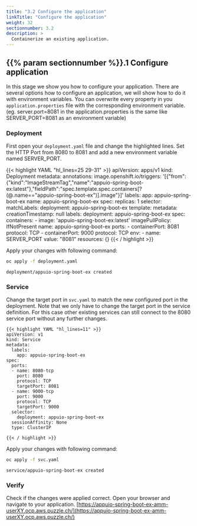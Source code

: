 ```yaml
---
title: "3.2 Configure the application"
linkTitle: "Configure the application"
weight: 32
sectionnumber: 3.2
description: >
  Containerize an existing application.
---
```


## {{% param sectionnumber %}}.1 Configure application


In this stage we show you how to configure your application. There are several options how to configure an application, we will show how to do it with environment variables. You can overwrite every property in you `application.properties` file with the corresponding environment variable. (eg. server.port=8081 in the application.properties is the same like SERVER_PORT=8081 as an environment variable)


### Deployment

First open your `deployment.yaml` file and change the highlighted lines. Set the HTTP Port from 8080 to 8081 and add a new environment variable named SERVER_PORT.

{{< highlight YAML "hl_lines=25 29-31" >}}
apiVersion: apps/v1
kind: Deployment
metadata:
  annotations:
    image.openshift.io/triggers: '[{"from":{"kind":"ImageStreamTag","name":"appuio-spring-boot-ex:latest"},"fieldPath":"spec.template.spec.containers[?(@.name==\"appuio-spring-boot-ex\")].image"}]'
  labels:
    app: appuio-spring-boot-ex
  name: appuio-spring-boot-ex
spec:
  replicas: 1
  selector:
    matchLabels:
      deployment: appuio-spring-boot-ex
  template:
    metadata:
      creationTimestamp: null
      labels:
        deployment: appuio-spring-boot-ex
    spec:
      containers:
      - image: 'appuio-spring-boot-ex:latest'
        imagePullPolicy: IfNotPresent
        name: appuio-spring-boot-ex
        ports:
        - containerPort: 8081
          protocol: TCP
        - containerPort: 9000
          protocol: TCP
        env:
        - name: SERVER_PORT
          value: "8081"
        resources: {}
{{< / highlight >}}

Apply your changes with following command:

```BASH
oc apply -f deployment.yaml
```

```
deployment/appuio-spring-boot-ex created
```


### Service

Change the target port in `svc.yaml` to match the new configured port in the deployment. Note that we only have to change the target port in the service definition. For this case other existing services can still connect to the 8080 service port without any further changes.

```
{{< highlight YAML "hl_lines=11" >}}
apiVersion: v1
kind: Service
metadata:
  labels:
    app: appuio-spring-boot-ex
spec:
  ports:
  - name: 8080-tcp
    port: 8080
    protocol: TCP
    targetPort: 8081
  - name: 9000-tcp
    port: 9000
    protocol: TCP
    targetPort: 9000
  selector:
    deployment: appuio-spring-boot-ex
  sessionAffinity: None
  type: ClusterIP

{{< / highlight >}}
```

Apply your changes with following command:

```BASH
oc apply -f svc.yaml
```

```
service/appuio-spring-boot-ex created
```


### Verify

Check if the changes were applied correct. Open your browser and navigate to your application.
[https://appuio-spring-boot-ex-amm-userXY.ocp.aws.puzzle.ch/](https://appuio-spring-boot-ex-amm-userXY.ocp.aws.puzzle.ch/)

```
```
